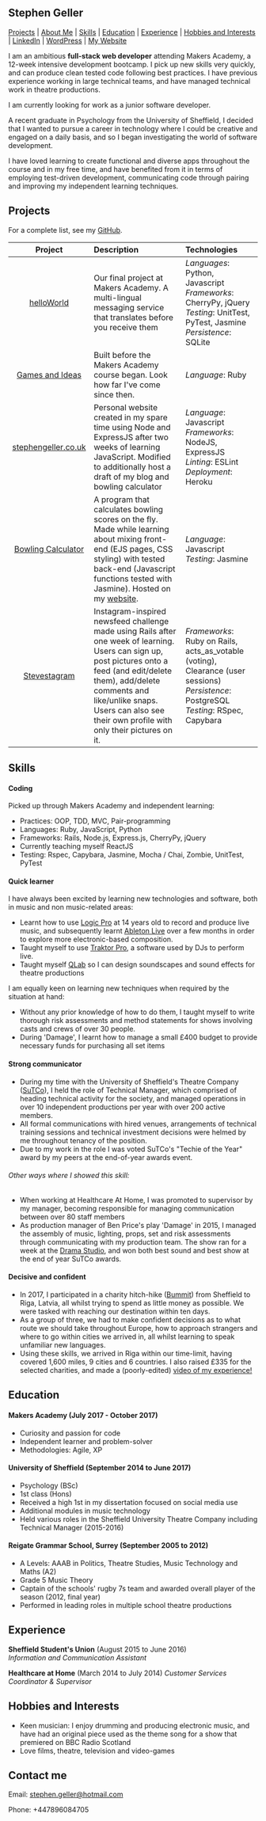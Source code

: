 ## Stephen Geller

[Projects](#projects) | [About Me](#about-me) | [Skills](#skills) |  [Education](#education) | [Experience](#experience) | [Hobbies and Interests](#hobbies-and-interests) | [LinkedIn](https://www.linkedin.com/in/stephen-geller-30850b119/) | [WordPress](http://makingacoder.wordpress.com) | [My Website](http://www.stephengeller.co.uk)

I am an ambitious **full-stack web developer** attending Makers Academy, a 12-week intensive development bootcamp. I pick up new skills very quickly, and can produce clean tested code following best practices. I have previous experience working in large technical teams, and have managed technical work in theatre productions.

I am currently looking for work as a junior software developer.

A recent graduate in Psychology from the University of Sheffield, I decided that I wanted to pursue a career in technology where I could be creative and engaged on a daily basis, and so I began investigating the world of software development.

I have loved learning to create functional and diverse apps throughout the course and in my free time, and have benefited from it in terms of employing test-driven development, communicating code through pairing and improving my independent learning techniques.

## Projects

For a complete list, see my [GitHub](https://github.com/stephengeller/repositories).

| Project  | Description  | Technologies|
|:--------:|:----|:--------------|
|[helloWorld](https://github.com/stephengeller/Mapp)|Our final project at Makers Academy. A multi-lingual messaging service that translates before you receive them|*Languages*: Python, Javascript <br/> *Frameworks*: CherryPy, jQuery <br/> *Testing*: UnitTest, PyTest, Jasmine <br/> *Persistence*: SQLite |
|[Games and Ideas](https://github.com/stephengeller/games_and_ideas)|Built before the Makers Academy course began. Look how far I've come since then.|*Language*: Ruby|
|[stephengeller.co.uk](http://stephengeller.co.uk)|Personal website created in my spare time using Node and ExpressJS after two weeks of learning JavaScript. Modified to additionally host a draft of my blog and bowling calculator|*Language*: Javascript <br/> *Frameworks*: NodeJS, ExpressJS <br/> *Linting*: ESLint <br/> *Deployment*: Heroku|
|[Bowling Calculator](https://github.com/stephengeller/bowling-challenge)|A program that calculates bowling scores on the fly. Made while learning about mixing front-end (EJS pages, CSS styling) with tested back-end (Javascript functions tested with Jasmine). Hosted on my [website](http://stephengeller.co.uk/bowling).|*Language*: Javascript <br/> *Testing*: Jasmine|
|[Stevestagram](https://github.com/stephengeller/instagram-challenge)| Instagram-inspired newsfeed challenge made using Rails after one week of learning. Users can sign up, post pictures onto a feed (and edit/delete them), add/delete comments and like/unlike snaps. Users can also see their own profile with only their pictures on it.|*Frameworks*: Ruby on Rails, acts_as_votable (voting), Clearance (user sessions) <br/> *Persistence*: PostgreSQL <br/>*Testing*: RSpec, Capybara|

## Skills

#### Coding

Picked up through Makers Academy and independent learning:
- Practices: OOP, TDD, MVC, Pair-programming
- Languages: Ruby, JavaScript, Python
- Frameworks: Rails, Node.js, Express.js, CherryPy, jQuery
- Currently teaching myself ReactJS
- Testing: Rspec, Capybara, Jasmine, Mocha / Chai, Zombie, UnitTest, PyTest

#### Quick learner

I have always been excited by learning new technologies and software, both in music and non music-related areas:
  - Learnt how to use [Logic Pro](https://www.apple.com/uk/logic-pro/) at 14 years old to record and produce live music, and subsequently learnt [Ableton Live](https://www.ableton.com/) over a few months in order to explore more electronic-based composition.
  - Taught myself to use [Traktor Pro](https://www.native-instruments.com/en/products/traktor/dj-software/traktor-pro-2/), a software used by DJs to perform live.
  - Taught myself [QLab](https://figure53.com/qlab/) so I can design soundscapes and sound effects for theatre productions

I am equally keen on learning new techniques when required by the situation at hand:
  - Without any prior knowledge of how to do them, I taught myself to write thorough risk assessments and method statements for shows involving casts and crews of over 30 people.
  - During 'Damage', I learnt how to manage a small £400 budget to provide necessary funds for purchasing all set items

#### Strong communicator

- During my time with the University of Sheffield's Theatre Company ([SuTCo](http://www.sutco.org/)), I held the role of Technical Manager, which comprised of heading technical activity for the society, and managed operations in over 10 independent productions per year with over 200 active members.
- All formal communications with hired venues, arrangements of technical training sessions and technical investment decisions were helmed by me throughout tenancy of the position.
- Due to my work in the role I was voted SuTCo's "Techie of the Year" award by my peers at the end-of-year awards event.

###### Other ways where I showed this skill:
  - When working at Healthcare At Home, I was promoted to supervisor by my manager, becoming responsible for managing communication between over 80 staff members
  - As production manager of Ben Price's play 'Damage' in 2015, I managed the assembly of music, lighting, props, set and risk assessments through communicating with my production team. The show ran for a week at the [Drama Studio](https://www.sheffield.ac.uk/cics/performance-venues/whats-on), and won both best sound and best show at the end of year SuTCo awards.

#### Decisive and confident

- In 2017, I participated in a charity hitch-hike ([Bummit](bummit.co.uk)) from Sheffield to Riga, Latvia, all whilst trying to spend as little money as possible. We were tasked with reaching our destination within ten days.
- As a group of three, we had to make confident decisions as to what route we should take throughout Europe, how to approach strangers and where to go within cities we arrived in, all whilst learning to speak unfamiliar new languages.
- Using these skills, we arrived in Riga within our time-limit, having covered 1,600 miles, 9 cities and 6 countries. I also raised £335 for the selected charities, and made a (poorly-edited) [video of my experience!](https://www.youtube.com/watch?v=dEGBNfc9FT0)


## Education

#### Makers Academy (July 2017 - October 2017)
- Curiosity and passion for code
- Independent learner and problem-solver
- Methodologies: Agile, XP

#### University of Sheffield (September 2014 to June 2017)
- Psychology (BSc)
- 1st class (Hons)
- Received a high 1st in my dissertation focused on social media use
- Additional modules in music technology
- Held various roles in the Sheffield University Theatre Company including Technical Manager (2015-2016)

#### Reigate Grammar School, Surrey (September 2005 to 2012)
- A Levels: AAAB in Politics, Theatre Studies, Music Technology and Maths (A2)
- Grade 5 Music Theory
- Captain of the schools' rugby 7s team and awarded overall player of the season (2012, final year)
- Performed in leading roles in multiple school theatre productions


## Experience

**Sheffield Student's Union** (August 2015 to June 2016)    
*Information and Communication Assistant*

**Healthcare at Home** (March 2014 to July 2014)
*Customer Services Coordinator & Supervisor*

## Hobbies and Interests
- Keen musician: I enjoy drumming and producing electronic music, and have had an original piece used as the theme song for a show that premiered on BBC Radio Scotland
- Love films, theatre, television and video-games

## Contact me

Email: stephen.geller@hotmail.com

Phone: +447896084705
